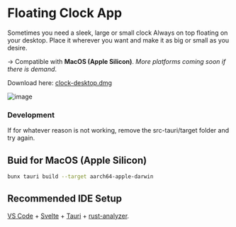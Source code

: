 # Floating Clock App
Sometimes you  need a sleek, large or small clock Always on top floating on your desktop.
Place it wherever you want and make it as big or small as you desire.

-> Compatible with **MacOS (Apple Silicon)**. _More platforms coming soon if there is demand_.

Download here: [clock-desktop.dmg](https://github.com/ctwhome/clock-desktop/raw/main/Download/Apple%20Silicon/clock-desktop_0.0.0_aarch64.dmg)

![image](https://github.com/user-attachments/assets/b8bf47aa-1ada-4532-8810-def5394c8a18)




### Development

If for whatever reason is not working, remove the src-tauri/target folder and try again.

## Buid for MacOS (Apple Silicon)
```bash
bunx tauri build --target aarch64-apple-darwin
```



## Recommended IDE Setup
[VS Code](https://code.visualstudio.com/) + [Svelte](https://marketplace.visualstudio.com/items?itemName=svelte.svelte-vscode) + [Tauri](https://marketplace.visualstudio.com/items?itemName=tauri-apps.tauri-vscode) + [rust-analyzer](https://marketplace.visualstudio.com/items?itemName=rust-lang.rust-analyzer).


